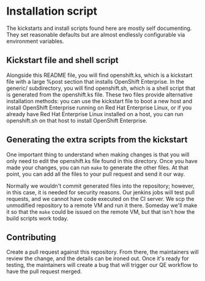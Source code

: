 # Installation script #
The kickstarts and install scripts found here are mostly self documenting.
They set reasonable defaults but are almost endlessly configurable via
environment variables.

## Kickstart file and shell script ##
Alongside this README file, you will find openshift.ks, which is a kickstart
file with a large %post section that installs OpenShift Enterprise.  In the
generic/ subdirectory, you will find openshift.sh, which is a shell script that
is generated from the openshift.ks file.  These two files provide alternative
installation methods: you can use the kickstart file to boot a new host and
install OpenShift Enterprise running on Red Hat Enterprise Linux, or if you
already have Red Hat Enterprise Linux installed on a host, you can run
openshift.sh on that host to install OpenShift Enterprise.

## Generating the extra scripts from the kickstart ##
One important thing to understand when making changes is that you will only
need to edit the openshift.ks file found in this directory.  Once you have made
your changes, you can run `make` to generate the other files.  At that point,
you can add all the files to your pull request and send it our way.

Normally we wouldn't commit generated files into the repository; however, in
this case, it is needed for security reasons.  Our jenkins jobs will test pull
requests, and we cannot have code executed on the CI server.  We scp the
unmodified repository to a remote VM and run it there.  Someday we'll make it so
that the `make` could be issued on the remote VM, but that isn't how the build
scripts work today.

## Contributing
Create a pull request against this repository.  From there, the maintainers will
review the change, and the details can be ironed out.  Once it's ready for
testing, the maintainers will create a bug that will trigger our QE workflow to
have the pull request merged.
